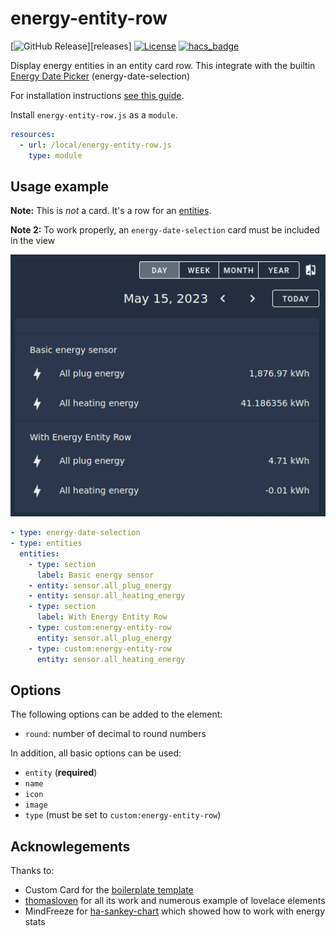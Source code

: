 # energy-entity-row

[![GitHub Release][releases-shield]][releases]
[![License][license-shield]](LICENSE)
[![hacs_badge](https://img.shields.io/badge/HACS-Custom-41BDF5.svg?style=for-the-badge)](https://github.com/hacs/integration)

Display energy entities in an entity card row. This integrate with the builtin
[Energy Date Picker][energy-date-picker] (energy-date-selection)

For installation instructions [see this guide](https://github.com/thomasloven/hass-config/wiki/Lovelace-Plugins).

Install `energy-entity-row.js` as a `module`.

```yaml
resources:
  - url: /local/energy-entity-row.js
    type: module
```

## Usage example

**Note:** This is _not_ a card. It's a row for an [entities](https://www.home-assistant.io/lovelace/entities/).

**Note 2:** To work properly, an `energy-date-selection` card must be included
in the view

![Example GIF](img/energy-entity-row-demo.gif)

```yaml
- type: energy-date-selection
- type: entities
  entities:
    - type: section
      label: Basic energy sensor
    - entity: sensor.all_plug_energy
    - entity: sensor.all_heating_energy
    - type: section
      label: With Energy Entity Row
    - type: custom:energy-entity-row
      entity: sensor.all_plug_energy
    - type: custom:energy-entity-row
      entity: sensor.all_heating_energy
```


## Options

The following options can be added to the element:
- `round`: number of decimal to round numbers

In addition, all basic options can be used:
- `entity` (**required**)
- `name`
- `icon`
- `image`
- `type` (must be set to `custom:energy-entity-row`)

## Acknowlegements

Thanks to:
- Custom Card for the [boilerplate template][template]
- [thomasloven][thomasloven] for all its work and numerous example of lovelace elements
- MindFreeze for [ha-sankey-chart][sankey] which showed how to work with energy stats

[releases-shield]: https://img.shields.io/github/release/zeronounours/lovelace-energy-entity-row.svg?style=for-the-badge
[license-shield]: https://img.shields.io/github/license/zeronounours/lovelace-energy-entity-row.svg?style=for-the-badge
[energy-date-picker]: https://www.home-assistant.io/dashboards/energy/#energy-date-picker
[template]: https://github.com/custom-cards/boilerplate-card
[thomasloven]: https://github.com/thomasloven
[sankey]: https://github.com/MindFreeze/ha-sankey-chart
